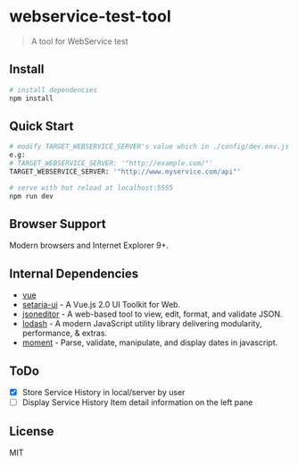 # webservice-test-tool

> A tool for WebService test

## Install
``` bash
# install dependencies
npm install
```

## Quick Start
``` bash
# modify TARGET_WEBSERVICE_SERVER's value which in ./config/dev.env.js file
e.g:
# TARGET_WEBSERVICE_SERVER: '"http://example.com/"'
TARGET_WEBSERVICE_SERVER: '"http://www.myservice.com/api"'

# serve with hot reload at localhost:5555
npm run dev
```

## Browser Support
Modern browsers and Internet Explorer 9+.

## Internal Dependencies
* [vue](https://github.com/vuejs/vue)
* [setaria-ui](https://github.com/bluejfox/setaria-ui) - A Vue.js 2.0 UI Toolkit for Web.
* [jsoneditor](https://github.com/josdejong/jsoneditor) - A web-based tool to view, edit, format, and validate JSON.
* [lodash](https://github.com/lodash/lodash/) - A modern JavaScript utility library delivering modularity, performance, & extras.
* [moment](https://github.com/moment/moment/) - Parse, validate, manipulate, and display dates in javascript.

## ToDo
- [X] Store Service History in local/server by user
- [ ] Display Service History Item detail information on the left pane

## License
MIT
